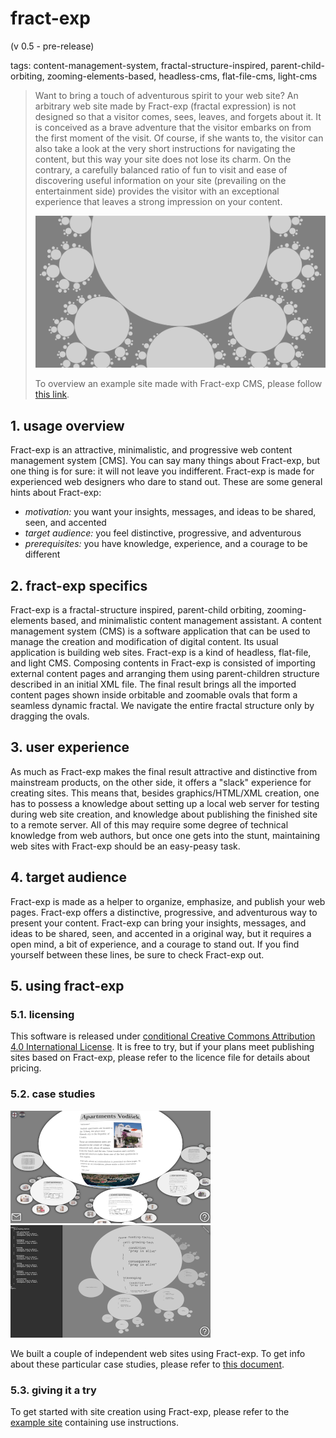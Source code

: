 # fract-exp

(v 0.5 - pre-release)

tags: content-management-system, fractal-structure-inspired, parent-child-orbiting, zooming-elements-based, headless-cms, flat-file-cms, light-cms

> Want to bring a touch of adventurous spirit to your web site? An arbitrary web site made by Fract-exp (fractal expression) is not designed so that a visitor comes, sees, leaves, and forgets about it. It is conceived as a brave adventure that the visitor embarks on from the first moment of the visit. Of course, if she wants to, the visitor can also take a look at the very short instructions for navigating the content, but this way your site does not lose its charm. On the contrary, a carefully balanced ratio of fun to visit and ease of discovering useful information on your site (prevailing on the entertainment side) provides the visitor with an exceptional experience that leaves a strong impression on your content.
> 
> ![](media/socmedia.png)
> 
> To overview an example site made with Fract-exp CMS, please follow [this link](https://contrast-zone.github.io/fract-exp/).

## 1. usage overview

Fract-exp is an attractive, minimalistic, and progressive web content management system [CMS]. You can say many things about Fract-exp, but one thing is for sure: it will not leave you indifferent. Fract-exp is made for experienced web designers who dare to stand out. These are some general hints about Fract-exp:

- *motivation:* you want your insights, messages, and ideas to be shared, seen, and accented
- *target audience:* you feel distinctive, progressive, and adventurous
- *prerequisites:* you have knowledge, experience, and a courage to be different


## 2. fract-exp specifics

Fract-exp is a fractal-structure inspired, parent-child orbiting, zooming-elements based, and minimalistic content management assistant. A content management system (CMS) is a software application that can be used to manage the creation and modification of digital content. Its usual application is building web sites. Fract-exp is a kind of headless, flat-file, and light CMS. Composing contents in Fract-exp is consisted of importing external content pages and arranging them using parent-children structure described in an initial XML file. The final result brings all the imported content pages shown inside orbitable and zoomable ovals that form a seamless dynamic fractal. We navigate the entire fractal structure only by dragging the ovals.

## 3. user experience

As much as Fract-exp makes the final result attractive and distinctive from mainstream products, on the other side, it offers a "slack" experience for creating sites. This means that, besides graphics/HTML/XML creation, one has to possess a knowledge about setting up a local web server for testing during web site creation, and knowledge about publishing the finished site to a remote server. All of this may require some degree of technical knowledge from web authors, but once one gets into the stunt, maintaining web sites with Fract-exp should be an easy-peasy task.

## 4. target audience

Fract-exp is made as a helper to organize, emphasize, and publish your web pages. Fract-exp offers a distinctive, progressive, and adventurous way to present your content. Fract-exp can bring your insights, messages, and ideas to be shared, seen, and accented in a original way, but it requires a open mind, a bit of experience, and a courage to stand out. If you find yourself between these lines, be sure to check Fract-exp out.

## 5. using fract-exp

### 5.1. licensing

This software is released under [conditional Creative Commons Attribution 4.0 International License](LICENSE). It is free to try, but if your plans meet publishing sites based on Fract-exp, please refer to the licence file for details about pricing.

### 5.2. case studies

![](media/ssh-320-apv.png) ![](media/ssh-320-atomizer.png)

We built a couple of independent web sites using Fract-exp. To get info about these particular case studies, please refer to [this document](case-study.md).

### 5.3. giving it a try

To get started with site creation using Fract-exp, please refer to the [example site](https://contrast-zone.github.io/fract-exp/) containing use instructions.

